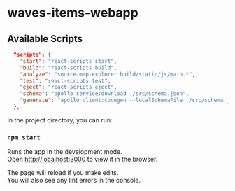 # waves-items-webapp

## Available Scripts

```json
  "scripts": {
    "start": "react-scripts start",
    "build": "react-scripts build",
    "analyze": "source-map-explorer build/static/js/main.*",
    "test": "react-scripts test",
    "eject": "react-scripts eject",
    "schema": "apollo service:download ./src/schema.json",
    "generate": "apollo client:codegen --localSchemaFile ./src/schema.json --target typescript"
  },
```

In the project directory, you can run:

### `npm start`

Runs the app in the development mode.<br>
Open [http://localhost:3000](http://localhost:3000) to view it in the browser.

The page will reload if you make edits.<br>
You will also see any lint errors in the console.

